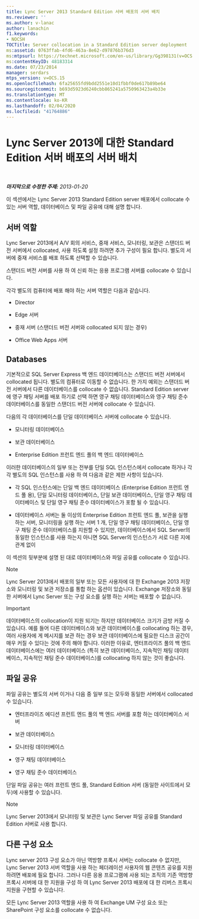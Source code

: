 ```yaml
---
title: Lync Server 2013 Standard Edition 서버 배포의 서버 배치
ms.reviewer: ''
ms.author: v-lanac
author: lanachin
f1.keywords:
- NOCSH
TOCTitle: Server collocation in a Standard Edition server deployment
ms:assetid: 0763ffab-4fd6-463a-8e62-d97876b376d3
ms:mtpsurl: https://technet.microsoft.com/en-us/library/Gg398131(v=OCS.15)
ms:contentKeyID: 48183314
ms.date: 07/23/2014
manager: serdars
mtps_version: v=OCS.15
ms.openlocfilehash: 6fa25655fd9bdd2551e10d1fbbf0de617b89be64
ms.sourcegitcommit: b693d5923d6240cbb865241a5750963423a4b33e
ms.translationtype: MT
ms.contentlocale: ko-KR
ms.lasthandoff: 02/04/2020
ms.locfileid: "41764886"
---
```

<div data-xmlns="http://www.w3.org/1999/xhtml">

<div class="topic" data-xmlns="http://www.w3.org/1999/xhtml" data-msxsl="urn:schemas-microsoft-com:xslt" data-cs="http://msdn.microsoft.com/en-us/">

<div data-asp="http://msdn2.microsoft.com/asp">

# <a name="server-collocation-in-a-standard-edition-server-deployment-for-lync-server-2013"></a>Lync Server 2013에 대한 Standard Edition 서버 배포의 서버 배치

</div>

<div id="mainSection">

<div id="mainBody">

<span> </span>

_**마지막으로 수정한 주제:** 2013-01-20_

이 섹션에서는 Lync Server 2013 Standard Edition server 배포에서 collocate 수 있는 서버 역할, 데이터베이스 및 파일 공유에 대해 설명 합니다.

<div>

## <a name="server-roles"></a>서버 역할

Lync Server 2013에서 A/V 회의 서비스, 중재 서비스, 모니터링, 보관은 스탠더드 버전 서버에서 collocated, 사용 하도록 설정 하려면 추가 구성이 필요 합니다. 별도의 서버에 중재 서비스를 배포 하도록 선택할 수 있습니다.

스탠더드 버전 서버를 사용 하 여 신뢰 하는 응용 프로그램 서버를 collocate 수 있습니다.

각각 별도의 컴퓨터에 배포 해야 하는 서버 역할은 다음과 같습니다.

  - Director

  - Edge 서버

  - 중재 서버 (스탠더드 버전 서버와 collocated 되지 않는 경우)

  - Office Web Apps 서버

</div>

<div>

## <a name="databases"></a>Databases

기본적으로 SQL Server Express 백 엔드 데이터베이스는 스탠더드 버전 서버에서 collocated 됩니다. 별도의 컴퓨터로 이동할 수 없습니다. 한 가지 예외는 스탠더드 버전 서버에서 다른 데이터베이스를 collocate 수 없습니다. Standard Edition server에 영구 채팅 서버를 배포 하기로 선택 하면 영구 채팅 데이터베이스와 영구 채팅 준수 데이터베이스를 동일한 스탠더드 버전 서버에 collocate 수 있습니다.

다음의 각 데이터베이스를 단일 데이터베이스 서버에 collocate 수 있습니다.

  - 모니터링 데이터베이스

  - 보관 데이터베이스

  - Enterprise Edition 프런트 엔드 풀의 백 엔드 데이터베이스

이러한 데이터베이스의 일부 또는 전부를 단일 SQL 인스턴스에서 collocate 하거나 각각 별도의 SQL 인스턴스를 사용 하 여 다음과 같은 제한 사항이 있습니다.

  - 각 SQL 인스턴스에는 단일 백 엔드 데이터베이스 (Enterprise Edition 프런트 엔드 풀 용), 단일 모니터링 데이터베이스, 단일 보관 데이터베이스, 단일 영구 채팅 데이터베이스 및 단일 영구 채팅 준수 데이터베이스가 포함 될 수 있습니다.

  - 데이터베이스 서버는 둘 이상의 Enterprise Edition 프런트 엔드 풀, 보관을 실행 하는 서버, 모니터링을 실행 하는 서버 1 개, 단일 영구 채팅 데이터베이스, 단일 영구 채팅 준수 데이터베이스를 지원할 수 있지만, 데이터베이스에서 SQL Server의 동일한 인스턴스를 사용 하는지 아니면 SQL Server의 인스턴스가 서로 다른 지에 관계 없이

이 섹션의 뒷부분에 설명 된 대로 데이터베이스와 파일 공유를 collocate 수 있습니다.

<div>


> [!NOTE]  
> Lync Server 2013에서 배포의 일부 또는 모든 사용자에 대 한 Exchange 2013 저장소와 모니터링 및 보관 저장소를 통합 하는 옵션이 있습니다. Exchange 저장소와 동일한 서버에서 Lync Server 또는 구성 요소를 실행 하는 서버는 배포할 수 없습니다.



</div>

<div>


> [!IMPORTANT]  
> 데이터베이스의 collocation이 지원 되기는 하지만 데이터베이스 크기가 금방 커질 수 있습니다. 예를 들어 다른 데이터베이스와 보관 데이터베이스를 collocating 하는 경우, 여러 사용자에 게 메시지를 보관 하는 경우 보관 데이터베이스에 필요한 디스크 공간이 매우 커질 수 있다는 것에 주의 해야 합니다. 이러한 이유로, 엔터프라이즈 풀의 백 엔드 데이터베이스에는 여러 데이터베이스 (특히 보관 데이터베이스, 지속적인 채팅 데이터베이스, 지속적인 채팅 준수 데이터베이스)를 collocating 하지 않는 것이 좋습니다.



</div>

</div>

<div>

## <a name="file-shares"></a>파일 공유

파일 공유는 별도의 서버 이거나 다음 중 일부 또는 모두와 동일한 서버에서 collocated 수 있습니다.

  - 엔터프라이즈 에디션 프런트 엔드 풀의 백 엔드 서버를 포함 하는 데이터베이스 서버

  - 보관 데이터베이스

  - 모니터링 데이터베이스

  - 영구 채팅 데이터베이스

  - 영구 채팅 준수 데이터베이스

단일 파일 공유는 여러 프런트 엔드 풀, Standard Edition 서버 (동일한 사이트에서 모두)에 사용할 수 있습니다.

<div>


> [!NOTE]  
> Lync Server 2013에서 모니터링 및 보관은 Lync Server 파일 공유를 Standard Edition 서버로 사용 합니다.



</div>

</div>

<div>

## <a name="other-components"></a>다른 구성 요소

Lync server 2013 구성 요소가 아닌 역방향 프록시 서버는 collocate 수 없지만, Lync Server 2013 서버 역할을 사용 하는 페더레이션 사용자의 웹 콘텐츠 공유를 지원 하려면 배포에 필요 합니다. 그러나 다른 응용 프로그램에 사용 되는 조직의 기존 역방향 프록시 서버에 대 한 지원을 구성 하 여 Lync Server 2013 배포에 대 한 리버스 프록시 지원을 구현할 수 있습니다.

모든 Lync Server 2013 역할을 사용 하 여 Exchange UM 구성 요소 또는 SharePoint 구성 요소를 collocate 수 없습니다.

</div>

</div>

<span> </span>

</div>

</div>

</div>

